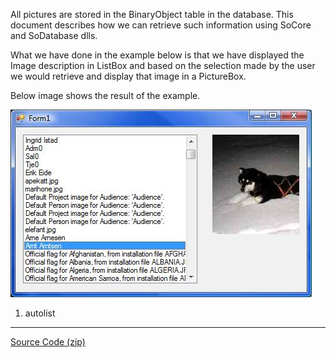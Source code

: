 <properties date="2016-05-11"
SortOrder="4"
/>

All pictures are stored in the BinaryObject table in the database. This document describes how we can retrieve such information using SoCore and SoDatabase dlls.

What we have done in the example below is that we have displayed the Image description in ListBox and based on the selection made by the user we would retrieve and display that image in a PictureBox.

Below image shows the result of the example.

<img src="../How%20to%20display%20an%20image%20from%20the%20Blob%20table_files/image001.jpg" width="482" height="300" />

 

1. autolist

------------------------------------------------------------------------

[Source Code (zip)](BLOB-Image.zip)
